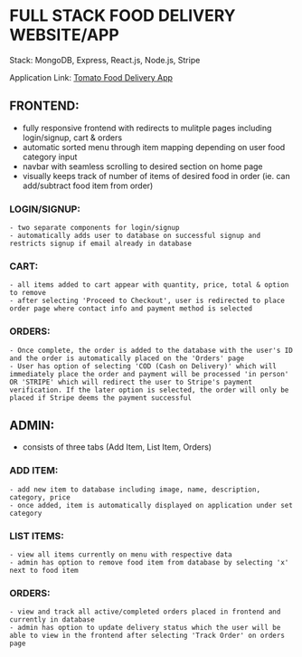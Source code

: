 # FULL STACK FOOD DELIVERY WEBSITE/APP  

Stack: MongoDB, Express, React.js, Node.js, Stripe

Application Link: [Tomato Food Delivery App](https://food-del-frontend-0ont.onrender.com/)

## FRONTEND:  

  - fully responsive frontend with redirects to mulitple pages including login/signup, cart & orders
  - automatic sorted menu through item mapping depending on user food category input
  - navbar with seamless scrolling to desired section on home page
  - visually keeps track of number of items of desired food in order (ie. can add/subtract food item from order)

  ### LOGIN/SIGNUP:  
  
    - two separate components for login/signup
    - automatically adds user to database on successful signup and restricts signup if email already in database
    
  ### CART:  
  
    - all items added to cart appear with quantity, price, total & option to remove
    - after selecting 'Proceed to Checkout', user is redirected to place order page where contact info and payment method is selected
  
  ### ORDERS:  
  
    - Once complete, the order is added to the database with the user's ID and the order is automatically placed on the 'Orders' page
    - User has option of selecting 'COD (Cash on Delivery)' which will immediately place the order and payment will be processed 'in person' OR 'STRIPE' which will redirect the user to Stripe's payment verification. If the later option is selected, the order will only be placed if Stripe deems the payment successful

## ADMIN:  

  - consists of three tabs (Add Item, List Item, Orders)

  ### ADD ITEM:  
  
    - add new item to database including image, name, description, category, price
    - once added, item is automatically displayed on application under set category

  ### LIST ITEMS:  
  
    - view all items currently on menu with respective data
    - admin has option to remove food item from database by selecting 'x' next to food item

  ### ORDERS:  
  
    - view and track all active/completed orders placed in frontend and currently in database
    - admin has option to update delivery status which the user will be able to view in the frontend after selecting 'Track Order' on orders page
